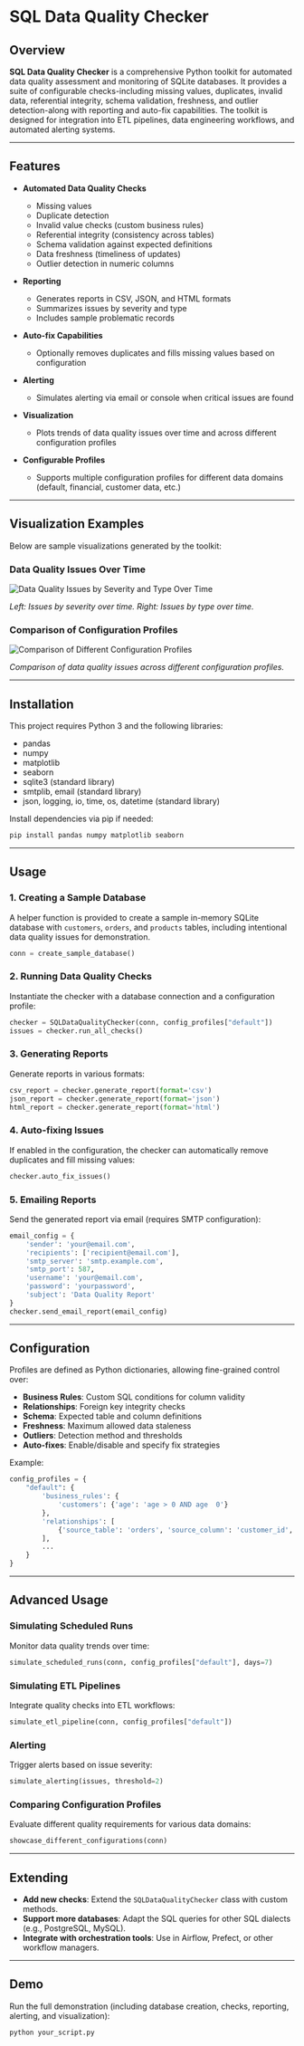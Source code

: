 # SQL Data Quality Checker

## Overview

**SQL Data Quality Checker** is a comprehensive Python toolkit for automated data quality assessment and monitoring of SQLite databases. It provides a suite of configurable checks-including missing values, duplicates, invalid data, referential integrity, schema validation, freshness, and outlier detection-along with reporting and auto-fix capabilities. The toolkit is designed for integration into ETL pipelines, data engineering workflows, and automated alerting systems.

---

## Features

- **Automated Data Quality Checks**
  - Missing values
  - Duplicate detection
  - Invalid value checks (custom business rules)
  - Referential integrity (consistency across tables)
  - Schema validation against expected definitions
  - Data freshness (timeliness of updates)
  - Outlier detection in numeric columns

- **Reporting**
  - Generates reports in CSV, JSON, and HTML formats
  - Summarizes issues by severity and type
  - Includes sample problematic records

- **Auto-fix Capabilities**
  - Optionally removes duplicates and fills missing values based on configuration

- **Alerting**
  - Simulates alerting via email or console when critical issues are found

- **Visualization**
  - Plots trends of data quality issues over time and across different configuration profiles

- **Configurable Profiles**
  - Supports multiple configuration profiles for different data domains (default, financial, customer data, etc.)

---
## Visualization Examples

Below are sample visualizations generated by the toolkit:

### Data Quality Issues Over Time

![Data Quality Issues by Severity and Type Over Time](https://github.com/21BPS1591/Data-Quality-Checker-Python-Sql-/blob/main/Data%20Quality%20Issues%20Over%20Time.png)

*Left: Issues by severity over time. Right: Issues by type over time.*

### Comparison of Configuration Profiles

![Comparison of Different Configuration Profiles](https://github.com/21BPS1591/Data-Quality-Checker-Python-Sql-/blob/main/Comparision%20of%20Different%20Configuration%20Profiles.png)

*Comparison of data quality issues across different configuration profiles.*

---
## Installation

This project requires Python 3 and the following libraries:
- pandas
- numpy
- matplotlib
- seaborn
- sqlite3 (standard library)
- smtplib, email (standard library)
- json, logging, io, time, os, datetime (standard library)

Install dependencies via pip if needed:
```bash
pip install pandas numpy matplotlib seaborn
```

---

## Usage

### 1. Creating a Sample Database

A helper function is provided to create a sample in-memory SQLite database with `customers`, `orders`, and `products` tables, including intentional data quality issues for demonstration.

```python
conn = create_sample_database()
```

### 2. Running Data Quality Checks

Instantiate the checker with a database connection and a configuration profile:

```python
checker = SQLDataQualityChecker(conn, config_profiles["default"])
issues = checker.run_all_checks()
```

### 3. Generating Reports

Generate reports in various formats:

```python
csv_report = checker.generate_report(format='csv')
json_report = checker.generate_report(format='json')
html_report = checker.generate_report(format='html')
```

### 4. Auto-fixing Issues

If enabled in the configuration, the checker can automatically remove duplicates and fill missing values:

```python
checker.auto_fix_issues()
```

### 5. Emailing Reports

Send the generated report via email (requires SMTP configuration):

```python
email_config = {
    'sender': 'your@email.com',
    'recipients': ['recipient@email.com'],
    'smtp_server': 'smtp.example.com',
    'smtp_port': 587,
    'username': 'your@email.com',
    'password': 'yourpassword',
    'subject': 'Data Quality Report'
}
checker.send_email_report(email_config)
```

---

## Configuration

Profiles are defined as Python dictionaries, allowing fine-grained control over:

- **Business Rules**: Custom SQL conditions for column validity
- **Relationships**: Foreign key integrity checks
- **Schema**: Expected table and column definitions
- **Freshness**: Maximum allowed data staleness
- **Outliers**: Detection method and thresholds
- **Auto-fixes**: Enable/disable and specify fix strategies

Example:
```python
config_profiles = {
    "default": {
        'business_rules': {
            'customers': {'age': 'age > 0 AND age  0'}
        },
        'relationships': [
            {'source_table': 'orders', 'source_column': 'customer_id', 'target_table': 'customers', 'target_column': 'id'}
        ],
        ...
    }
}
```

---

## Advanced Usage

### Simulating Scheduled Runs

Monitor data quality trends over time:

```python
simulate_scheduled_runs(conn, config_profiles["default"], days=7)
```

### Simulating ETL Pipelines

Integrate quality checks into ETL workflows:

```python
simulate_etl_pipeline(conn, config_profiles["default"])
```

### Alerting

Trigger alerts based on issue severity:

```python
simulate_alerting(issues, threshold=2)
```

### Comparing Configuration Profiles

Evaluate different quality requirements for various data domains:

```python
showcase_different_configurations(conn)
```

---

## Extending

- **Add new checks**: Extend the `SQLDataQualityChecker` class with custom methods.
- **Support more databases**: Adapt the SQL queries for other SQL dialects (e.g., PostgreSQL, MySQL).
- **Integrate with orchestration tools**: Use in Airflow, Prefect, or other workflow managers.

---

## Demo

Run the full demonstration (including database creation, checks, reporting, alerting, and visualization):

```bash
python your_script.py
```


